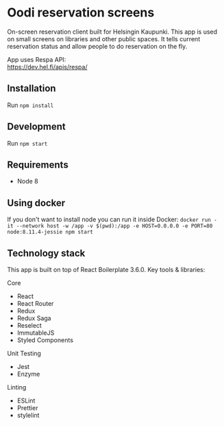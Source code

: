 # Oodi reservation screens

On-screen reservation client built for Helsingin Kaupunki. This app is used on small screens on libraries and other public spaces. It tells current reservation status and allow people to do reservation on the fly.

App uses Respa API:  
https://dev.hel.fi/apis/respa/

## Installation

Run `npm install`

## Development

Run `npm start`

## Requirements

- Node 8

## Using docker

If you don't want to install node you can run it inside Docker:
`docker run -it --network host -w /app -v $(pwd):/app -e HOST=0.0.0.0 -e PORT=80 node:8.11.4-jessie npm start`

## Technology stack

This app is built on top of React Boilerplate 3.6.0. Key tools & libraries:

Core

- React
- React Router
- Redux
- Redux Saga
- Reselect
- ImmutableJS
- Styled Components

Unit Testing

- Jest
- Enzyme

Linting

- ESLint
- Prettier
- stylelint
